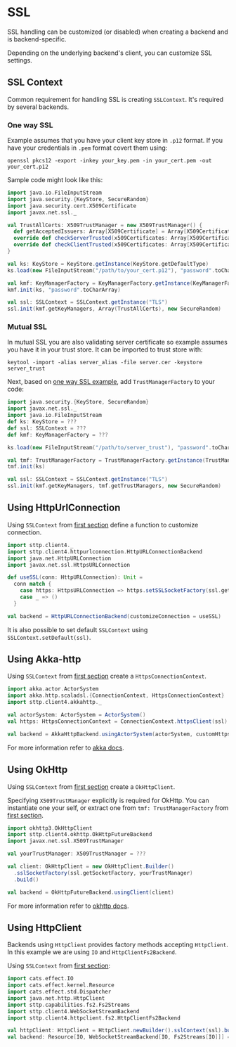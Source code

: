 # SSL

SSL handling can be customized (or disabled) when creating a backend and is backend-specific.

Depending on the underlying backend's client, you can customize SSL settings.

## SSL Context

Common requirement for handling SSL is creating `SSLContext`. It's required by several backends.

### One way SSL

Example assumes that you have your client key store in `.p12` format. If you have your credentials in `.pem` format covert them using:

`openssl pkcs12 -export -inkey your_key.pem -in your_cert.pem -out your_cert.p12`

Sample code might look like this:
```scala mdoc:compile-only
import java.io.FileInputStream
import java.security.{KeyStore, SecureRandom}
import java.security.cert.X509Certificate
import javax.net.ssl._

val TrustAllCerts: X509TrustManager = new X509TrustManager() {
  def getAcceptedIssuers: Array[X509Certificate] = Array[X509Certificate]()
  override def checkServerTrusted(x509Certificates: Array[X509Certificate], s: String): Unit = ()
  override def checkClientTrusted(x509Certificates: Array[X509Certificate], s: String): Unit = ()
}

val ks: KeyStore = KeyStore.getInstance(KeyStore.getDefaultType)
ks.load(new FileInputStream("/path/to/your_cert.p12"), "password".toCharArray)

val kmf: KeyManagerFactory = KeyManagerFactory.getInstance(KeyManagerFactory.getDefaultAlgorithm)
kmf.init(ks, "password".toCharArray)

val ssl: SSLContext = SSLContext.getInstance("TLS")
ssl.init(kmf.getKeyManagers, Array(TrustAllCerts), new SecureRandom)
```

### Mutual SSL

In mutual SSL you are also validating server certificate so example assumes you have it in your trust store.
It can be imported to trust store with:

`keytool -import -alias server_alias -file server.cer -keystore server_trust`

Next, based on [one way SSL example](#one-way-ssl), add `TrustManagerFactory` to your code:

```scala mdoc:invisible
import java.security.{KeyStore, SecureRandom}
import javax.net.ssl._
import java.io.FileInputStream
def ks: KeyStore = ???
def ssl: SSLContext = ???
def kmf: KeyManagerFactory = ???
```

```scala mdoc:compile-only
ks.load(new FileInputStream("/path/to/server_trust"), "password".toCharArray)

val tmf: TrustManagerFactory = TrustManagerFactory.getInstance(TrustManagerFactory.getDefaultAlgorithm) 
tmf.init(ks)

val ssl: SSLContext = SSLContext.getInstance("TLS")
ssl.init(kmf.getKeyManagers, tmf.getTrustManagers, new SecureRandom)
```

## Using HttpUrlConnection

Using `SSLContext` from [first section](#ssl-context) define a function to customize connection.

```scala mdoc:compile-only
import sttp.client4._
import sttp.client4.httpurlconnection.HttpURLConnectionBackend
import java.net.HttpURLConnection
import javax.net.ssl.HttpsURLConnection

def useSSL(conn: HttpURLConnection): Unit =
  conn match {
    case https: HttpsURLConnection => https.setSSLSocketFactory(ssl.getSocketFactory)
    case _ => ()
  }

val backend = HttpURLConnectionBackend(customizeConnection = useSSL)
```

It is also possible to set default `SSLContext` using `SSLContext.setDefault(ssl)`.

## Using Akka-http

Using `SSLContext` from [first section](#ssl-context) create a `HttpsConnectionContext`.

```scala mdoc:compile-only
import akka.actor.ActorSystem
import akka.http.scaladsl.{ConnectionContext, HttpsConnectionContext}
import sttp.client4.akkahttp._

val actorSystem: ActorSystem = ActorSystem()
val https: HttpsConnectionContext = ConnectionContext.httpsClient(ssl)

val backend = AkkaHttpBackend.usingActorSystem(actorSystem, customHttpsContext = Some(https))
```

For more information refer to [akka docs](https://doc.akka.io/docs/akka-http/current/client-side/client-https-support.html).

## Using OkHttp

Using `SSLContext` from [first section](#ssl-context) create a `OkHttpClient`. 

Specifying `X509TrustManager` explicitly is required for OkHttp. 
You can instantiate one your self, or extract one from `tmf: TrustManagerFactory` from [first section](#ssl-context).

```scala mdoc:compile-only
import okhttp3.OkHttpClient
import sttp.client4.okhttp.OkHttpFutureBackend
import javax.net.ssl.X509TrustManager

val yourTrustManager: X509TrustManager = ???

val client: OkHttpClient = new OkHttpClient.Builder()
  .sslSocketFactory(ssl.getSocketFactory, yourTrustManager)
  .build()

val backend = OkHttpFutureBackend.usingClient(client)
```

For more information refer to [okhttp docs](https://square.github.io/okhttp/https/).

## Using HttpClient

Backends using `HttpClient` provides factory methods accepting `HttpClient`.
In this example we are using `IO` and `HttpClientFs2Backend`.

Using `SSLContext` from [first section](#ssl-context):

```scala mdoc:compile-only
import cats.effect.IO
import cats.effect.kernel.Resource
import cats.effect.std.Dispatcher
import java.net.http.HttpClient
import sttp.capabilities.fs2.Fs2Streams
import sttp.client4.WebSocketStreamBackend
import sttp.client4.httpclient.fs2.HttpClientFs2Backend

val httpClient: HttpClient = HttpClient.newBuilder().sslContext(ssl).build()
val backend: Resource[IO, WebSocketStreamBackend[IO, Fs2Streams[IO]]] = HttpClientFs2Backend.resourceUsingClient[IO](httpClient)
```
